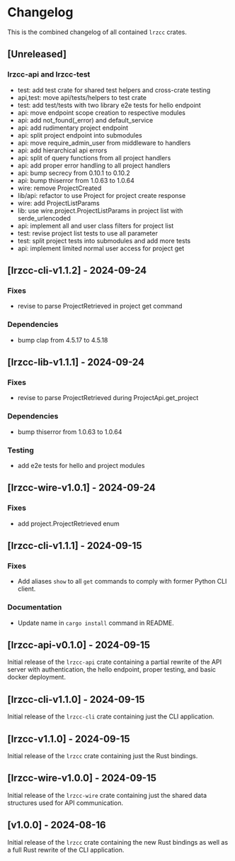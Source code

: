 # Changelog
This is the combined changelog of all contained `lrzcc` crates.

## [Unreleased]

### lrzcc-api and lrzcc-test
- test: add test crate for shared test helpers and cross-crate testing
- api,test: move api/tests/helpers to test crate
- test: add test/tests with two library e2e tests for hello endpoint
- api: move endpoint scope creation to respective modules
- api: add not_found(_error) and default_service
- api: add rudimentary project endpoint
- api: split project endpoint into submodules
- api: move require_admin_user from middleware to handlers
- api: add hierarchical api errors
- api: split of query functions from all project handlers
- api: add proper error handling to all project handlers
- api: bump secrecy from 0.10.1 to 0.10.2
- api: bump thiserror from 1.0.63 to 1.0.64
- wire: remove ProjectCreated
- lib/api: refactor to use Project for project create response
- wire: add ProjectListParams
- lib: use wire.project.ProjectListParams in project list with serde_urlencoded
- api: implement all and user class filters for project list
- test: revise project list tests to use all parameter
- test: split project tests into submodules and add more tests
- api: implement limited normal user access for project get

## [lrzcc-cli-v1.1.2] - 2024-09-24

### Fixes
- revise to parse ProjectRetrieved in project get command

### Dependencies
- bump clap from 4.5.17 to 4.5.18

## [lrzcc-lib-v1.1.1] - 2024-09-24

### Fixes
- revise to parse ProjectRetrieved during ProjectApi.get_project

### Dependencies
- bump thiserror from 1.0.63 to 1.0.64

### Testing
- add e2e tests for hello and project modules

## [lrzcc-wire-v1.0.1] - 2024-09-24

### Fixes
- add project.ProjectRetrieved enum

## [lrzcc-cli-v1.1.1] - 2024-09-15

### Fixes
- Add aliases `show` to all `get` commands to comply with former Python CLI client.

### Documentation
- Update name in `cargo install` command in README.

## [lrzcc-api-v0.1.0] - 2024-09-15
Initial release of the `lrzcc-api` crate containing a partial rewrite of the API
server with authentication, the hello endpoint, proper testing, and basic
docker deployment.

## [lrzcc-cli-v1.1.0] - 2024-09-15
Initial release of the `lrzcc-cli` crate containing just the CLI application.

## [lrzcc-v1.1.0] - 2024-09-15
Initial release of the `lrzcc` crate containing just the Rust bindings.

## [lrzcc-wire-v1.0.0] - 2024-09-15
Initial release of the `lrzcc-wire` crate containing just the shared data
structures used for API communication.

## [v1.0.0] - 2024-08-16
Initial release of the `lrzcc` crate containing the new Rust bindings as well
as a full Rust rewrite of the CLI application.
